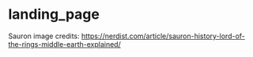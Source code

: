 # landing_page
Sauron image credits: https://nerdist.com/article/sauron-history-lord-of-the-rings-middle-earth-explained/
